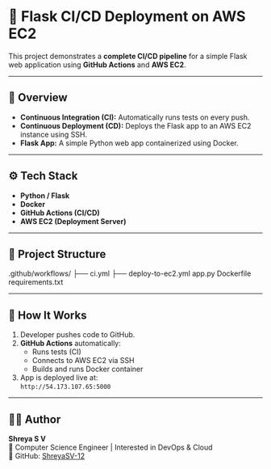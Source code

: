 # 🚀 Flask CI/CD Deployment on AWS EC2

This project demonstrates a **complete CI/CD pipeline** for a simple Flask web application using **GitHub Actions** and **AWS EC2**.

---

## 🧠 Overview
- **Continuous Integration (CI):** Automatically runs tests on every push.
- **Continuous Deployment (CD):** Deploys the Flask app to an AWS EC2 instance using SSH.
- **Flask App:** A simple Python web app containerized using Docker.

---

## ⚙️ Tech Stack
- **Python / Flask**
- **Docker**
- **GitHub Actions (CI/CD)**
- **AWS EC2 (Deployment Server)**

---

## 🧩 Project Structure
.github/workflows/
├── ci.yml
├── deploy-to-ec2.yml
app.py
Dockerfile
requirements.txt

---

## 🚀 How It Works
1. Developer pushes code to GitHub.
2. **GitHub Actions** automatically:
   - Runs tests (CI)
   - Connects to AWS EC2 via SSH
   - Builds and runs Docker container
3. App is deployed live at:  
   `http://54.173.107.65:5000`

---

## 🧑‍💻 Author
**Shreya S V**  
📍 Computer Science Engineer | Interested in DevOps & Cloud  
💼 GitHub: [ShreyaSV-12](https://github.com/ShreyaSV-12)
